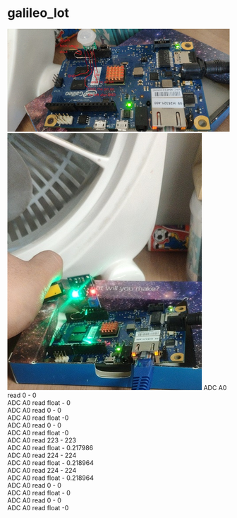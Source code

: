 # galileo_lot
![image](https://github.com/ald2004/galileo_lot/blob/master/1.jpg)
![image](https://github.com/ald2004/galileo_lot/blob/master/2.jpg)
ADC A0 read 0 - 0<br>
ADC A0 read float - 0<br>
ADC A0 read 0 - 0<br>
ADC A0 read float -0<br>
ADC A0 read 0 - 0<br>
ADC A0 read float -0<br>
ADC A0 read 223 - 223<br>
ADC A0 read float - 0.217986<br>
ADC A0 read 224 - 224<br>
ADC A0 read float - 0.218964<br>
ADC A0 read 224 - 224<br>
ADC A0 read float - 0.218964<br>
ADC A0 read 0 - 0<br>
ADC A0 read float - 0<br>
ADC A0 read 0 - 0<br>
ADC A0 read float -0
